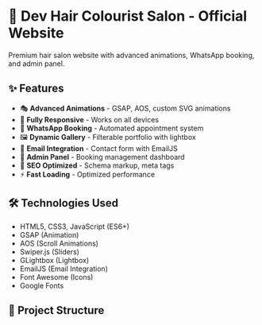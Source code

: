 # 🎨 Dev Hair Colourist Salon - Official Website

Premium hair salon website with advanced animations, WhatsApp booking, and admin panel.

## ✨ Features

- 🎭 **Advanced Animations** - GSAP, AOS, custom SVG animations
- 📱 **Fully Responsive** - Works on all devices
- 📅 **WhatsApp Booking** - Automated appointment system
- 🖼️ **Dynamic Gallery** - Filterable portfolio with lightbox
- 📧 **Email Integration** - Contact form with EmailJS
- 🔐 **Admin Panel** - Booking management dashboard
- 🚀 **SEO Optimized** - Schema markup, meta tags
- ⚡ **Fast Loading** - Optimized performance

## 🛠️ Technologies Used

- HTML5, CSS3, JavaScript (ES6+)
- GSAP (Animation)
- AOS (Scroll Animations)
- Swiper.js (Sliders)
- GLightbox (Lightbox)
- EmailJS (Email Integration)
- Font Awesome (Icons)
- Google Fonts

## 📁 Project Structure
